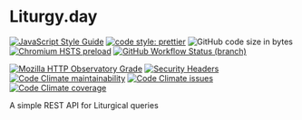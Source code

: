 # Liturgy.day

[![JavaScript Style Guide](https://img.shields.io/badge/code_style-standard-brightgreen.svg?style=flat-square)](https://standardjs.com)
[![code style: prettier](https://img.shields.io/badge/code_style-prettier-ff69b4.svg?style=flat-square)](https://prettier.io)
![GitHub code size in bytes](https://img.shields.io/github/languages/code-size/aensley/liturgy-day?style=flat-square)
[![Chromium HSTS preload](https://img.shields.io/hsts/preload/liturgy.day?style=flat-square)](https://hstspreload.org/?domain=liturgy.day)
[![GitHub Workflow Status (branch)](https://img.shields.io/github/workflow/status/aensley/liturgy-day/ci/main?style=flat-square)](https://github.com/aensley/liturgy-day/actions/workflows/ci.yml?query=branch%3Amain)

[![Mozilla HTTP Observatory Grade](https://img.shields.io/mozilla-observatory/grade-score/liturgy.day?publish&style=flat-square)](https://observatory.mozilla.org/analyze/liturgy.day)
[![Security Headers](https://img.shields.io/security-headers?style=flat-square&url=https%3A%2F%2Fliturgy.day)](https://securityheaders.com/?q=liturgy.day&followRedirects=on)
[![Code Climate maintainability](https://img.shields.io/codeclimate/maintainability/aensley/liturgy-day?style=flat-square)](https://codeclimate.com/github/aensley/liturgy-day/maintainability)
[![Code Climate issues](https://img.shields.io/codeclimate/issues/aensley/liturgy-day?style=flat-square)](https://codeclimate.com/github/aensley/liturgy-day/issues)
[![Code Climate coverage](https://img.shields.io/codeclimate/coverage/aensley/liturgy-day?style=flat-square)](https://codeclimate.com/github/aensley/liturgy-day/test_coverage)

A simple REST API for Liturgical queries
